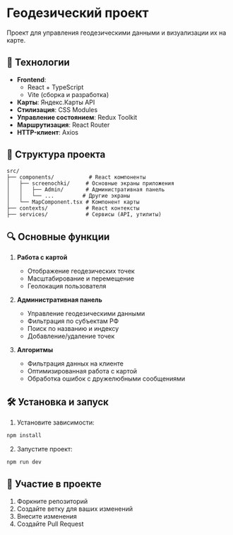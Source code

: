 # Геодезический проект

Проект для управления геодезическими данными и визуализации их на карте.

## 🚀 Технологии

- **Frontend**: 
  - React + TypeScript
  - Vite (сборка и разработка)
- **Карты**: Яндекс.Карты API
- **Стилизация**: CSS Modules
- **Управление состоянием**: Redux Toolkit
- **Маршрутизация**: React Router
- **HTTP-клиент**: Axios

## 📁 Структура проекта

```
src/
├── components/           # React компоненты
│   ├── screenochki/     # Основные экраны приложения
│   │   ├── Admin/       # Административная панель
│   │   └── ...         # Другие экраны
│   └── MapComponent.tsx # Компонент карты
├── contexts/            # React контексты
├── services/            # Сервисы (API, утилиты)

```

## 🔍 Основные функции

1. **Работа с картой**
   - Отображение геодезических точек
   - Масштабирование и перемещение
   - Геолокация пользователя

2. **Административная панель**
   - Управление геодезическими данными
   - Фильтрация по субъектам РФ
   - Поиск по названию и индексу
   - Добавление/удаление точек

3. **Алгоритмы**
   - Фильтрация данных на клиенте
   - Оптимизированная работа с картой
   - Обработка ошибок с дружелюбными сообщениями

## 🛠️ Установка и запуск

1. Установите зависимости:
```bash
npm install
```

2. Запустите проект:
```bash
npm run dev
```

## 🤝 Участие в проекте

1. Форкните репозиторий
2. Создайте ветку для ваших изменений
3. Внесите изменения
4. Создайте Pull Request


